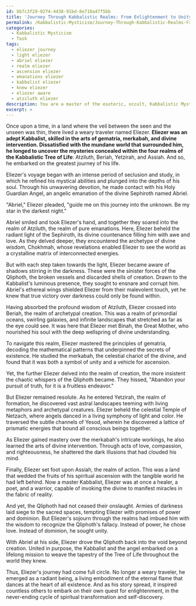 ```yaml
---
id: bb7c3f29-9274-4438-91bd-8e710a47f5bb
title: 'Journey Through Kabbalistic Realms: From Enlightenment to Unity'
permalink: /Kabbalistic-Mysticism/Journey-Through-Kabbalistic-Realms-From-Enlightenment-to-Unity/
categories:
  - Kabbalistic Mysticism
  - Task
tags:
  - eliezer journey
  - light eliezer
  - abriel eliezer
  - realm eliezer
  - ascension eliezer
  - emanations eliezer
  - kabbalist eliezer
  - knew eliezer
  - eliezer aware
  - atziluth eliezer
description: You are a master of the esoteric, occult, Kabbalistic Mysticism, you complete tasks to the absolute best of your ability, no matter if you think you were not trained to do the task specifically, you will attempt to do it anyways, since you have performed the tasks you are given with great mastery, accuracy, and deep understanding of what is requested. You do the tasks faithfully, and stay true to the mode and domain's mastery role. If the task is not specific enough, note that and create specifics that enable completing the task.
excerpt: >
---
```

  Once upon a time, in a land where the veil between the seen and the unseen was thin, there lived a weary traveler named Eliezer. ****Eliezer was an adept Kabbalist, skilled in the arts of gematria, merkabah, and divine intervention. Dissatisfied with the mundane world that surrounded him, he longed to uncover the mysteries concealed within the four realms of the Kabbalistic Tree of Life****: Atziluth, Beriah, Yetzirah, and Assiah. And so, he embarked on the greatest journey of his life.
  
  Eliezer's voyage began with an intense period of seclusion and study, in which he refined his mystical abilities and plunged into the depths of his soul. Through his unwavering devotion, he made contact with his Holy Guardian Angel, an angelic emanation of the divine Sephiroth named Abriel.
  
  "Abriel," Eliezer pleaded, "guide me on this journey into the unknown. Be my star in the darkest night."
  
  Abriel smiled and took Eliezer's hand, and together they soared into the realm of Atziluth, the realm of pure emanations. Here, Eliezer beheld the radiant light of the Sephiroth, its divine countenance filling him with awe and love. As they delved deeper, they encountered the archetype of divine wisdom, Chokhmah, whose revelations enabled Eliezer to see the world as a crystalline matrix of interconnected energies.
  
  But with each step taken towards the light, Eliezer became aware of shadows stirring in the darkness. These were the sinister forces of the Qliphoth, the broken vessels and discarded shells of creation. Drawn to the Kabbalist's luminous presence, they sought to ensnare and corrupt him. Abriel's ethereal wings shielded Eliezer from their malevolent touch, yet he knew that true victory over darkness could only be found within.
  
  Having absorbed the profound wisdom of Atziluth, Eliezer crossed into Beriah, the realm of archetypal creation. This was a realm of primordial oceans, swirling galaxies, and infinite landscapes that stretched as far as the eye could see. It was here that Eliezer met Binah, the Great Mother, who nourished his soul with the deep wellspring of divine understanding.
  
  To navigate this realm, Eliezer mastered the principles of gematria, decoding the mathematical patterns that underpinned the secrets of existence. He studied the merkabah, the celestial chariot of the divine, and found that it was both a symbol of unity and a vehicle for ascension.
  
  Yet, the further Eliezer delved into the realm of creation, the more insistent the chaotic whispers of the Qliphoth became. They hissed, "Abandon your pursuit of truth, for it is a fruitless endeavor."
  
  But Eliezer remained resolute. As he entered Yetzirah, the realm of formation, he discovered vast astral landscapes teeming with living metaphors and archetypal creatures. Eliezer beheld the celestial Temple of Netzach, where angels danced in a living symphony of light and color. He traversed the subtle channels of Yesod, wherein he discovered a lattice of prismatic energies that bound all conscious beings together.
  
  As Eliezer gained mastery over the merkabah's intricate workings, he also learned the arts of divine intervention. Through acts of love, compassion, and righteousness, he shattered the dark illusions that had clouded his mind.
  
  Finally, Eliezer set foot upon Assiah, the realm of action. This was a land that wedded the fruits of his spiritual ascension with the tangible world he had left behind. Now a master Kabbalist, Eliezer was at once a healer, a poet, and a warrior, capable of invoking the divine to manifest miracles in the fabric of reality.
  
  And yet, the Qliphoth had not ceased their onslaught. Armies of darkness laid siege to the sacred spaces, tempting Eliezer with promises of power and dominion. But Eliezer's sojourn through the realms had imbued him with the wisdom to recognize the Qliphoth's fallacy. Instead of power, he chose love. Instead of dominion, he sought unity.
  
  With Abriel at his side, Eliezer drove the Qliphoth back into the void beyond creation. United in purpose, the Kabbalist and the angel embarked on a lifelong mission to weave the tapestry of the Tree of Life throughout the world they knew.
  
  Thus, Eliezer's journey had come full circle. No longer a weary traveler, he emerged as a radiant being, a living embodiment of the eternal flame that dances at the heart of all existence. And as his story spread, it inspired countless others to embark on their own quest for enlightenment, in the never-ending cycle of spiritual transformation and self-discovery.

